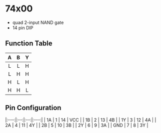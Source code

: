 # 74x00

* quad 2-input NAND gate
* 14 pin DIP

## Function Table

| A   | B   | Y   |
|:---:|:---:|:---:|
| L   | L   | H   |
| L   | H   | H   |
| H   | L   | H   |
| H   | H   | L   |

## Pin Configuration

|:---:|:--:|:--:|:---:|
| 1A  |  1 | 14 | VCC |
| 1B  |  2 | 13 | 4B  |
| 1Y  |  3 | 12 | 4A  |
| 2A  |  4 | 11 | 4Y  |
| 2B  |  5 | 10 | 3B  |
| 2Y  |  6 |  9 | 3A  |
| GND |  7 |  8 | 3Y  |
